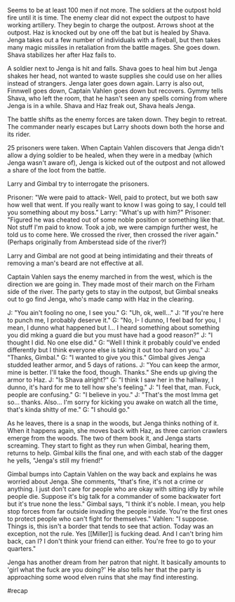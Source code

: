 Seems to be at least 100 men if not more. The soldiers at the outpost hold fire until it is time. The enemy clear did not expect the outpost to have working artillery. They begin to charge the outpost. Arrows shoot at the outpost. Haz is knocked out by one off the bat but is healed by Shava.
Jenga takes out a few number of individuals with a fireball, but then takes many magic missiles in retaliation from the battle mages. She goes down. Shava stabilizes her after Haz fails to.

A soldier next to Jenga is hit and falls. Shava goes to heal him but Jenga shakes her head, not wanted to waste supplies she could use on her allies instead of strangers. Jenga later goes down again.
Larry is also out, Finnwell goes down, Captain Vahlen goes down but recovers. Gymmy tells Shava, who left the room, that he hasn't seen any spells coming from where Jenga is in a while. Shava and Haz freak out, Shava heals Jenga. 

The battle shifts as the enemy forces are taken down. They begin to retreat. The commander nearly escapes but Larry shoots down both the horse and its rider.

25 prisoners were taken.
When Captain Vahlen discovers that Jenga didn't allow a dying soldier to be healed, when they were in a medbay (which Jenga wasn't aware of), Jenga is kicked out of the outpost and not allowed a share of the loot from the battle.

Larry and Gimbal try to interrogate the prisoners.

Prisoner: "We were paid to attack- Well, paid to protect, but we both saw how well that went. If you really want to know I was going to say, I could tell you something about my boss."
Larry: "What's up with him?"
Prisoner: "Figured he was cheated out of some noble position or something like that. Not stuff I'm paid to know. Took a job, we were campign further west, he told us to come here. We crossed the river, then crossed the river again."
(Perhaps originally from Amberstead side of the river?)

Larry and Gimbal are not good at being intimidating and their threats of removing a man's beard are not effective at all.

Captain Vahlen says the enemy marched in from the west, which is the direction we are going in. They made most of their march on the Firham side of the river.
The party gets to stay in the outpost, but Gimbal sneaks out to go find Jenga, who's made camp with Haz in the clearing.

J: "You ain't fooling no one, I see you."
G: "Uh, ok, well..."
J: "If you're here to punch me, I probably deserve it."
G: "No, I- I dunno, I feel bad for you, I mean, I dunno what happened but I... I heard something about something you did mking a guard die but you must have had a good reason?"
J: "I thought I did. No one else did."
G: "Well I think it probably could've ended differently but I think everyone else is taking it out too hard on you."
J: "Thanks, Gimbal."
G: "I wanted to give you this."
Gimbal gives Jenga studded leather armor, and 5 days of rations.
J: "You can keep the armor, mine is better. I'll take the food, though. Thanks."
She ends up giving the armor to Haz.
J: "Is Shava alright?"
G: "I think I saw her in the hallway, I dunno, it's hard for me to tell how she's feeling."
J: "I feel that, man. Fuck, people are confusing."
G: "I believe in you."
J: "That's the most Imma get so... thanks. Also... I'm sorry for kicking you awake on watch all the time, that's kinda shitty of me."
G: "I should go."

As he leaves, there is a snap in the woods, but Jenga thinks nothing of it. When it happens again, she moves back with Haz, as three carrion crawlers emerge from the woods. The two of them book it, and Jenga starts screaming. They start to fight as they run when Gimbal, hearing them, returns to help. Gimbal kills the final one, and with each stab of the dagger he yells, "Jenga's still my friend!"

Gimbal bumps into Captain Vahlen on the way back and explains he was worried about Jenga.
She comments, "that's fine, it's not a crime or anything. I just don't care for people who are okay with sitting idly by while people die. Suppose it's big talk for a commander of some backwater fort but it's true none the less."
Gimbal says, "I think it's noble. I mean, you help stop forces from far outside invading the people inside. You're the first ones to protect people who can't fight for themselves."
Vahlen: "I suppose. Things is, this isn't a border that tends to see that action. Today was an exception, not the rule. Yes [[Miller]] is fucking dead. And I can't bring him back, can I? I don't think your friend can either. You're free to go to your quarters."

Jenga has another dream from her patron that night. It basically amounts to 'girl what the fuck are you doing?' He also tells her that the party is approaching some wood elven ruins that she may find interesting.

#recap



